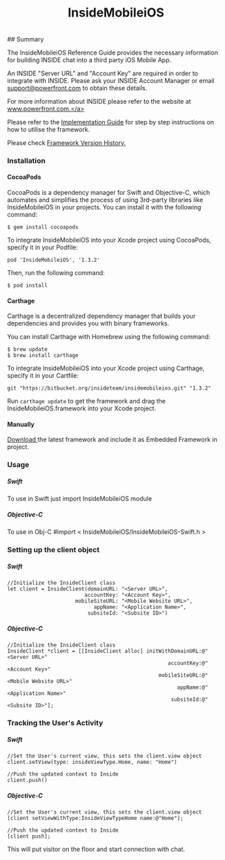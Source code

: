 # <center>InsideMobileiOS</center>
<br/>
## Summary

The InsideMobileiOS Reference Guide provides the necessary information for building INSIDE chat into a third party iOS Mobile App.

An INSIDE "Server URL" and "Account Key" are required in order to integrate with INSIDE. Please ask your INSIDE Account Manager or email <a href="mailto:support@powerfront.com" target="_blank" rel="external">support@powerfront.com</a> to obtain these details.

For more information about INSIDE please refer to the website at <a href="http://www.powerfront.com" target="_blank" rel="external">www.powerfront.com.</a>

Please refer to the <a href="https://docs.google.com/presentation/d/1VAs2YaZpwdlGIV7IOH48yBhmx7p-jNmGsG4P-EKe5-k/edit?usp=sharing" target="_blank" rel="external">Implementation Guide</a> for step by step instructions on how to utilise the framework.

Please check <a href="versionHistory.html">Framework Version History.</a>

### Installation

#### CocoaPods

CocoaPods is a dependency manager for Swift and Objective-C, which automates and simplifies the process of using 3rd-party libraries like InsideMobileiOS in your projects. You can install it with the following command:

```
$ gem install cocoapods
```
To integrate InsideMobileiOS into your Xcode project using CocoaPods, specify it in your Podfile:
```
pod 'InsideMobileiOS', '1.3.2'
```

Then, run the following command:
```
$ pod install
```

#### Carthage

Carthage is a decentralized dependency manager that builds your dependencies and provides you with binary frameworks.

You can install Carthage with Homebrew using the following command:
```
$ brew update
$ brew install carthage
```
To integrate InsideMobileiOS into your Xcode project using Carthage, specify it in your Cartfile:

```
git "https://bitbucket.org/insideteam/insidemobileios.git" "1.3.2"
```

Run ```carthage update``` to get the framework and drag the InsideMobileiOS.framework into your Xcode project.



#### Manually
<a href="https://drive.google.com/drive/folders/1GE8FnCGfdhvAx0glGoW0gOog0nf_6NqM?usp=sharing" target="_blank" rel="external">Download </a>the latest framework and include it as Embedded Framework in project.

### Usage

##### Swift
To use in Swift just import InsideMobileiOS module

##### Objective-C
To use in Obj-C #import < InsideMobileiOS/InsideMobileiOS-Swift.h >

### Setting up the client object

##### Swift
```
//Initialize the InsideClient class
let client = InsideClient(domainURL: "<Server URL>",
                         accountKey: "<Account Key>",
                      mobileSiteURL: "<Mobile Website URL>",
                            appName: "<Application Name>",
                          subsiteId: "<Subsite ID>")
```

##### Objective-C
```
//Initialize the InsideClient class
InsideClient *client = [[InsideClient alloc] initWithDomainURL:@"<Server URL>"
                                                    accountKey:@"<Account Key>"
                                                 mobileSiteURL:@"<Mobile Website URL>"
                                                       appName:@"<Application Name>"
                                                     subsiteId:@"<Subsite ID>"];
```


### Tracking the User's Activity

##### Swift
```
//Set the User's current view, this sets the client.view object
client.setView(type: insideViewType.Home, name: "Home")

//Push the updated context to Inside
client.push()
```

##### Objective-C
```
//Set the User's current view, this sets the client.view object
[client setViewWithType:InsideViewTypeHome name:@"Home"];

//Push the updated context to Inside
[client push];
```


This will put visitor on the floor and start connection with chat.

